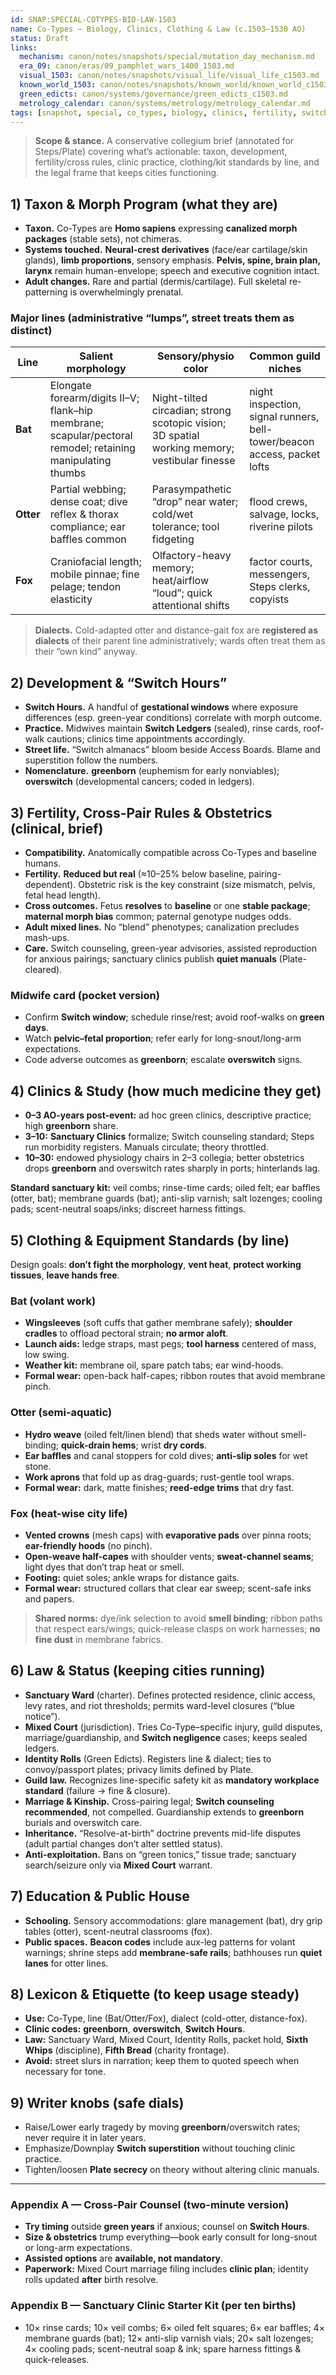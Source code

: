 ```yaml
---
id: SNAP:SPECIAL-COTYPES-BIO-LAW-1503
name: Co-Types — Biology, Clinics, Clothing & Law (c.1503–1530 AO)
status: Draft
links:
  mechanism: canon/notes/snapshots/special/mutation_day_mechanism.md
  era_09: canon/eras/09_pamphlet_wars_1400_1503.md
  visual_1503: canon/notes/snapshots/visual_life/visual_life_c1503.md
  known_world_1503: canon/notes/snapshots/known_world/known_world_c1503.md
  green_edicts: canon/systems/governance/green_edicts_c1503.md
  metrology_calendar: canon/systems/metrology/metrology_calendar.md
tags: [snapshot, special, co_types, biology, clinics, fertility, switch_hours, sanctuary, mixed_court, clothing]
---
```


> **Scope & stance.** A conservative collegium brief (annotated for Steps/Plate) covering what’s actionable: taxon, development, fertility/cross rules, clinic practice, clothing/kit standards by line, and the legal frame that keeps cities functioning.

## 1) Taxon & Morph Program (what they are)
- **Taxon.** Co-Types are **Homo sapiens** expressing **canalized morph packages** (stable sets), not chimeras.  
- **Systems touched.** **Neural-crest derivatives** (face/ear cartilage/skin glands), **limb proportions**, sensory emphasis. **Pelvis, spine, brain plan, larynx** remain human-envelope; speech and executive cognition intact.  
- **Adult changes.** Rare and partial (dermis/cartilage). Full skeletal re-patterning is overwhelmingly prenatal.

### Major lines (administrative “lumps”, street treats them as distinct)
| Line | Salient morphology | Sensory/physio color | Common guild niches |
|---|---|---|---|
| **Bat** | Elongate forearm/digits II–V; flank–hip membrane; scapular/pectoral remodel; retaining manipulating thumbs | Night-tilted circadian; strong scotopic vision; 3D spatial working memory; vestibular finesse | night inspection, signal runners, bell-tower/beacon access, packet lofts |
| **Otter** | Partial webbing; dense coat; dive reflex & thorax compliance; ear baffles common | Parasympathetic “drop” near water; cold/wet tolerance; tool fidgeting | flood crews, salvage, locks, riverine pilots |
| **Fox** | Craniofacial length; mobile pinnae; fine pelage; tendon elasticity | Olfactory-heavy memory; heat/airflow “loud”; quick attentional shifts | factor courts, messengers, Steps clerks, copyists |

> **Dialects.** Cold-adapted otter and distance-gait fox are **registered as dialects** of their parent line administratively; wards often treat them as their “own kind” anyway.

## 2) Development & “Switch Hours”
- **Switch Hours.** A handful of **gestational windows** where exposure differences (esp. green-year conditions) correlate with morph outcome.  
- **Practice.** Midwives maintain **Switch Ledgers** (sealed), rinse cards, roof-walk cautions; clinics time appointments accordingly.  
- **Street life.** “Switch almanacs” bloom beside Access Boards. Blame and superstition follow the numbers.  
- **Nomenclature.** **greenborn** (euphemism for early nonviables); **overswitch** (developmental cancers; coded in ledgers).

## 3) Fertility, Cross-Pair Rules & Obstetrics (clinical, brief)
- **Compatibility.** Anatomically compatible across Co-Types and baseline humans.  
- **Fertility.** **Reduced but real** (≈10–25% below baseline, pairing-dependent). Obstetric risk is the key constraint (size mismatch, pelvis, fetal head length).  
- **Cross outcomes.** Fetus **resolves** to **baseline** or one **stable package**; **maternal morph bias** common; paternal genotype nudges odds.  
- **Adult mixed lines.** No “blend” phenotypes; canalization precludes mash-ups.  
- **Care.** Switch counseling, green-year advisories, assisted reproduction for anxious pairings; sanctuary clinics publish **quiet manuals** (Plate-cleared).

### Midwife card (pocket version)
- Confirm **Switch window**; schedule rinse/rest; avoid roof-walks on **green days**.  
- Watch **pelvic–fetal proportion**; refer early for long-snout/long-arm expectations.  
- Code adverse outcomes as **greenborn**; escalate **overswitch** signs.

## 4) Clinics & Study (how much medicine they get)
- **0–3 AO-years post-event:** ad hoc green clinics, descriptive practice; high **greenborn** share.  
- **3–10:** **Sanctuary Clinics** formalize; Switch counseling standard; Steps run morbidity registers. Manuals circulate; theory throttled.  
- **10–30:** endowed physiology chairs in 2–3 collegia; better obstetrics drops **greenborn** and overswitch rates sharply in ports; hinterlands lag.

**Standard sanctuary kit:** veil combs; rinse-time cards; oiled felt; ear baffles (otter, bat); membrane guards (bat); anti-slip varnish; salt lozenges; cooling pads; scent-neutral soaps/inks; discreet harness fittings.

## 5) Clothing & Equipment Standards (by line)
Design goals: **don’t fight the morphology**, **vent heat**, **protect working tissues**, **leave hands free**.

### Bat (volant work)
- **Wingsleeves** (soft cuffs that gather membrane safely); **shoulder cradles** to offload pectoral strain; **no armor aloft**.  
- **Launch aids:** ledge straps, mast pegs; **tool harness** centered of mass, low swing.  
- **Weather kit:** membrane oil, spare patch tabs; ear wind-hoods.  
- **Formal wear:** open-back half-capes; ribbon routes that avoid membrane pinch.

### Otter (semi-aquatic)
- **Hydro weave** (oiled felt/linen blend) that sheds water without smell-binding; **quick-drain hems**; wrist **dry cords**.  
- **Ear baffles** and canal stoppers for cold dives; **anti-slip soles** for wet stone.  
- **Work aprons** that fold up as drag-guards; rust-gentle tool wraps.  
- **Formal wear:** dark, matte finishes; **reed-edge trims** that dry fast.

### Fox (heat-wise city life)
- **Vented crowns** (mesh caps) with **evaporative pads** over pinna roots; **ear-friendly hoods** (no pinch).  
- **Open-weave half-capes** with shoulder vents; **sweat-channel seams**; light dyes that don’t trap heat or smell.  
- **Footing:** quiet soles; ankle wraps for distance gaits.  
- **Formal wear:** structured collars that clear ear sweep; scent-safe inks and papers.

> **Shared norms:** dye/ink selection to avoid **smell binding**; ribbon paths that respect ears/wings; quick-release clasps on work harnesses; **no fine dust** in membrane fabrics.

## 6) Law & Status (keeping cities running)
- **Sanctuary Ward** (charter). Defines protected residence, clinic access, levy rates, and riot thresholds; permits ward-level closures (“blue notice”).  
- **Mixed Court** (jurisdiction). Tries Co-Type–specific injury, guild disputes, marriage/guardianship, and **Switch negligence** cases; keeps sealed ledgers.  
- **Identity Rolls** (Green Edicts). Registers line & dialect; ties to convoy/passport plates; privacy limits defined by Plate.  
- **Guild law.** Recognizes line-specific safety kit as **mandatory workplace standard** (failure → fine & closure).  
- **Marriage & Kinship.** Cross-pairing legal; **Switch counseling recommended**, not compelled. Guardianship extends to **greenborn** burials and overswitch care.  
- **Inheritance.** “Resolve-at-birth” doctrine prevents mid-life disputes (adult partial changes don’t alter settled status).  
- **Anti-exploitation.** Bans on “green tonics,” tissue trade; sanctuary search/seizure only via **Mixed Court** warrant.

## 7) Education & Public House
- **Schooling.** Sensory accommodations: glare management (bat), dry grip tables (otter), scent-neutral classrooms (fox).  
- **Public spaces.** **Beacon codes** include aux-leg patterns for volant warnings; shrine steps add **membrane-safe rails**; bathhouses run **quiet lanes** for otter lines.

## 8) Lexicon & Etiquette (to keep usage steady)
- **Use:** Co-Type, line (Bat/Otter/Fox), dialect (cold-otter, distance-fox).  
- **Clinic codes:** **greenborn**, **overswitch**, **Switch Hours**.  
- **Law:** Sanctuary Ward, Mixed Court, Identity Rolls, packet hold, **Sixth Whips** (discipline), **Fifth Bread** (charity frontage).  
- **Avoid:** street slurs in narration; keep them to quoted speech when necessary for tone.

## 9) Writer knobs (safe dials)
- Raise/Lower early tragedy by moving **greenborn**/overswitch rates; never require it in later years.  
- Emphasize/Downplay **Switch superstition** without touching clinic practice.  
- Tighten/loosen **Plate secrecy** on theory without altering clinic manuals.

---
### Appendix A — Cross-Pair Counsel (two-minute version)
- **Try timing** outside **green years** if anxious; counsel on **Switch Hours**.  
- **Size & obstetrics** trump everything—book early consult for long-snout or long-arm expectations.  
- **Assisted options** are **available, not mandatory**.  
- **Paperwork:** Mixed Court marriage filing includes **clinic plan**; identity rolls updated **after** birth resolve.

### Appendix B — Sanctuary Clinic Starter Kit (per ten births)
- 10× rinse cards; 10× veil combs; 6× oiled felt squares; 6× ear baffles; 4× membrane guards (bat); 12× anti-slip varnish vials; 20× salt lozenges; 4× cooling pads; scent-neutral soap & ink; spare harness fittings & quick-releases.

